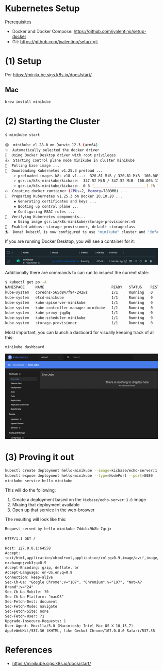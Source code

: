 # Kubernetes Setup

Prerequisites

- Docker and Docker Compose: https://github.com/jvalentino/setup-docker
- Git: https://github.com/jvalentino/setup-git

# (1) Setup

Per https://minikube.sigs.k8s.io/docs/start/

## Mac

```bash
brew install minikube
```

# (2) Starting the Cluster

```bash
$ minikube start

😄  minikube v1.28.0 on Darwin 12.3 (arm64)
✨  Automatically selected the docker driver
📌  Using Docker Desktop driver with root privileges
👍  Starting control plane node minikube in cluster minikube
🚜  Pulling base image ...
💾  Downloading Kubernetes v1.25.3 preload ...
    > preloaded-images-k8s-v18-v1...:  320.81 MiB / 320.81 MiB  100.00% 30.68 M
    > gcr.io/k8s-minikube/kicbase:  347.52 MiB / 347.52 MiB  100.00% 13.18 MiB 
    > gcr.io/k8s-minikube/kicbase:  0 B [________________________] ?% ? p/s 15s
🔥  Creating docker container (CPUs=2, Memory=7803MB) ...
🐳  Preparing Kubernetes v1.25.3 on Docker 20.10.20 ...
    ▪ Generating certificates and keys ...
    ▪ Booting up control plane ...
    ▪ Configuring RBAC rules ...
🔎  Verifying Kubernetes components...
    ▪ Using image gcr.io/k8s-minikube/storage-provisioner:v5
🌟  Enabled addons: storage-provisioner, default-storageclass
🏄  Done! kubectl is now configured to use "minikube" cluster and "default" namespace by default
```

If you are running Docker Desktop, you will see a container for it:

![01](./wiki/01.png)

Additionally there are commands to can run to inspect the current state:

```bash
$ kubectl get po -A
NAMESPACE     NAME                               READY   STATUS    RESTARTS   AGE
kube-system   coredns-565d847f94-242wz           1/1     Running   0          3m47s
kube-system   etcd-minikube                      1/1     Running   0          4m
kube-system   kube-apiserver-minikube            1/1     Running   0          4m2s
kube-system   kube-controller-manager-minikube   1/1     Running   0          4m
kube-system   kube-proxy-jqg8q                   1/1     Running   0          3m47s
kube-system   kube-scheduler-minikube            1/1     Running   0          4m
kube-system   storage-provisioner                1/1     Running   0          3m59s
```

Most important, you can launch a dasboard for visually keeping track of all this:

```bash
minikube dashboard
```

![01](./wiki/02.png)

# (3) Proving it out

```bash
kubectl create deployment hello-minikube --image=kicbase/echo-server:1.0
kubectl expose deployment hello-minikube --type=NodePort --port=8080
minikube service hello-minikube
```

This will do the following:

1. Create a deployment based on the `kicbase/echo-server:1.0` image
2. Mkaing that deployment available
3. Open up that service in the web-broswer

The resulting will look like this:

```properties
Request served by hello-minikube-7ddcbc9b8b-7grjx

HTTP/1.1 GET /

Host: 127.0.0.1:64558
Accept: text/html,application/xhtml+xml,application/xml;q=0.9,image/avif,image/webp,image/apng,*/*;q=0.8,application/signed-exchange;v=b3;q=0.9
Accept-Encoding: gzip, deflate, br
Accept-Language: en-US,en;q=0.9
Connection: keep-alive
Sec-Ch-Ua: "Google Chrome";v="107", "Chromium";v="107", "Not=A?Brand";v="24"
Sec-Ch-Ua-Mobile: ?0
Sec-Ch-Ua-Platform: "macOS"
Sec-Fetch-Dest: document
Sec-Fetch-Mode: navigate
Sec-Fetch-Site: none
Sec-Fetch-User: ?1
Upgrade-Insecure-Requests: 1
User-Agent: Mozilla/5.0 (Macintosh; Intel Mac OS X 10_15_7) AppleWebKit/537.36 (KHTML, like Gecko) Chrome/107.0.0.0 Safari/537.36
```



# References

- https://minikube.sigs.k8s.io/docs/start/